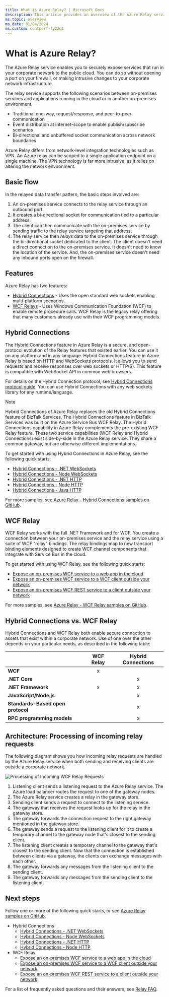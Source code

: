 ```yaml
---
title: What is Azure Relay? | Microsoft Docs
description: This article provides an overview of the Azure Relay service, which allows you to develop cloud applications that consume on-premises services running in your corporate network without opening a firewall connection or making intrusive changes to your network infrastructure.  
ms.topic: overview
ms.date: 01/04/2024
ms.custom: contperf-fy22q1
---
```


# What is Azure Relay?
The Azure Relay service enables you to securely expose services that run in your corporate network to the public cloud. You can do so without opening a port on your firewall, or making intrusive changes to your corporate network infrastructure. 

The relay service supports the following scenarios between on-premises services and applications running in the cloud or in another on-premises environment. 

- Traditional one-way, request/response, and peer-to-peer communication 
- Event distribution at internet-scope to enable publish/subscribe scenarios 
- Bi-directional and unbuffered socket communication across network boundaries

Azure Relay differs from network-level integration technologies such as VPN. An Azure relay can be scoped to a single application endpoint on a single machine. The VPN technology is far more intrusive, as it relies on altering the network environment. 

## Basic flow
In the relayed data transfer pattern, the basic steps involved are:

1. An on-premises service connects to the relay service through an outbound port. 
2. It creates a bi-directional socket for communication tied to a particular address. 
3. The client can then communicate with the on-premises service by sending traffic to the relay service targeting that  address. 
4. The relay service then *relays* data to the on-premises service through the bi-directional socket dedicated to the client. The client doesn't need a direct connection to the on-premises service. It doesn't need to know the location of the service. And, the on-premises service doesn't need any inbound ports open on the firewall.


## Features 
Azure Relay has two features:

- [Hybrid Connections](#hybrid-connections) - Uses the open standard web sockets enabling multi-platform scenarios.
- [WCF Relays](#wcf-relay) - Uses Windows Communication Foundation (WCF) to enable remote procedure calls. WCF Relay is the legacy relay offering that many customers already use with their WCF programming models.

## Hybrid Connections

The Hybrid Connections feature in Azure Relay is a secure, and open-protocol evolution of the Relay features that existed earlier. You can use it on any platform and in any language. Hybrid Connections feature in Azure Relay is based on HTTP and WebSockets protocols. It allows you to send requests and receive responses over web sockets or HTTP(S). This feature is compatible with WebSocket API in common web browsers. 

For details on the Hybrid Connection protocol, see [Hybrid Connections protocol guide](relay-hybrid-connections-protocol.md). You can use Hybrid Connections with any web sockets library for any runtime/language.

> [!NOTE]
> Hybrid Connections of Azure Relay replaces the old Hybrid Connections feature of BizTalk Services. The Hybrid Connections feature in BizTalk Services was built on the Azure Service Bus WCF Relay. The Hybrid Connections capability in Azure Relay complements the pre-existing WCF Relay feature. These two service capabilities (WCF Relay and Hybrid Connections) exist side-by-side in the Azure Relay service. They share a common gateway, but are otherwise different implementations.

To get started with using Hybrid Connections in Azure Relay, see the following quick starts: 

- [Hybrid Connections - .NET WebSockets](relay-hybrid-connections-dotnet-get-started.md)
- [Hybrid Connections - Node WebSockets](relay-hybrid-connections-node-get-started.md)
- [Hybrid Connections - .NET HTTP](relay-hybrid-connections-http-requests-dotnet-get-started.md)
- [Hybrid Connections - Node HTTP](relay-hybrid-connections-http-requests-node-get-started.md)
- [Hybrid Connections - Java HTTP](relay-hybrid-connections-java-get-started.md)

For more samples, see [Azure Relay - Hybrid Connections samples on GitHub](https://github.com/Azure/azure-relay/tree/master/samples/hybrid-connections).

## WCF Relay
WCF Relay works with the full .NET Framework and for WCF. You create a connection between your on-premises service and the relay service using a suite of WCF "relay" bindings. The relay bindings map to new transport binding elements designed to create WCF channel components that integrate with Service Bus in the cloud.

To get started with using WCF Relay, see the following quick starts: 

- [Expose an on-premises WCF service to a web app in the cloud](service-bus-dotnet-hybrid-app-using-service-bus-relay.md)
- [Expose an on-premises WCF service to a WCF client outside your network](service-bus-relay-tutorial.md)
- [Expose an on-premises WCF REST service to a client outside your network](service-bus-relay-rest-tutorial.md)

For more samples, see [Azure Relay - WCF Relay samples on GitHub](https://github.com/Azure/azure-relay/tree/master/samples/wcf-relay).

## Hybrid Connections vs. WCF Relay
Hybrid Connections and WCF Relay both enable secure connection to assets that exist within a corporate network. Use of one over the other depends on your particular needs, as described in the following table:

|  | WCF Relay | Hybrid Connections |
| --- |:---:|:---:|
| **WCF** |x | |
| **.NET Core** | |x |
| **.NET Framework** |x |x |
| **JavaScript/Node.js** | |x |
| **Standards-Based open protocol** | |x |
| **RPC programming models** | |x |

## Architecture: Processing of incoming relay requests
The following diagram shows you how incoming relay requests are handled by the Azure Relay service when both sending and receiving clients are outside a corporate network.

![Processing of Incoming WCF Relay Requests](./media/relay-what-is-it/process-flow.svg)

1. Listening client sends a listening request to the Azure Relay service. The Azure load balancer routes the request to one of the gateway nodes. 
2. The Azure Relay service creates a relay in the gateway store. 
3. Sending client sends a request to connect to the listening service. 
4. The gateway that receives the request looks up for the relay in the gateway store. 
5. The gateway forwards the connection request to the right gateway mentioned in the gateway store. 
6. The gateway sends a request to the listening client for it to create a temporary channel to the gateway node that's closest to the sending client. 
7. The listening client creates a temporary channel to the gateway that's closest to the sending client. Now that the connection is established between clients via a gateway, the clients can exchange messages with each other. 
8. The gateway forwards any messages from the listening client to the sending client. 
9. The gateway forwards any messages from the sending client to the listening client.  

## Next steps
Follow one or more of the following quick starts, or see [Azure Relay samples on GitHub](https://github.com/Azure/azure-relay/tree/master/samples).

- Hybrid Connections
    - [Hybrid Connections - .NET WebSockets](relay-hybrid-connections-dotnet-get-started.md)
    - [Hybrid Connections - Node WebSockets](relay-hybrid-connections-node-get-started.md)
    - [Hybrid Connections - .NET HTTP](relay-hybrid-connections-http-requests-dotnet-get-started.md)
    - [Hybrid Connections - Node HTTP](relay-hybrid-connections-http-requests-node-get-started.md)
- WCF Relay
    - [Expose an on-premises WCF service to a web app in the cloud](service-bus-dotnet-hybrid-app-using-service-bus-relay.md)
    - [Expose an on-premises WCF service to a WCF client outside your network](service-bus-relay-tutorial.md)
    - [Expose an on-premises WCF REST service to a client outside your network](service-bus-relay-rest-tutorial.md)

For a list of frequently asked questions and their answers, see [Relay FAQ](relay-faq.yml).

